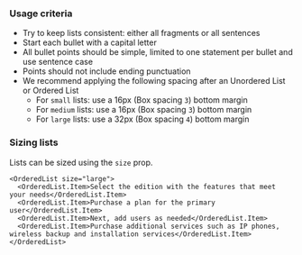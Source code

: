 ### Usage criteria

- Try to keep lists consistent: either all fragments or all sentences
- Start each bullet with a capital letter
- All bullet points should be simple, limited to one statement per bullet and use sentence case
- Points should not include ending punctuation
- We recommend applying the following spacing after an Unordered List or Ordered List
  - For `small` lists: use a 16px (Box spacing `3`) bottom margin
  - For `medium` lists: use a 16px (Box spacing `3`) bottom margin
  - For `large` lists: use a 32px (Box spacing `4`) bottom margin

### Sizing lists

Lists can be sized using the `size` prop.

    <OrderedList size="large">
      <OrderedList.Item>Select the edition with the features that meet your needs</OrderedList.Item>
      <OrderedList.Item>Purchase a plan for the primary user</OrderedList.Item>
      <OrderedList.Item>Next, add users as needed</OrderedList.Item>
      <OrderedList.Item>Purchase additional services such as IP phones, wireless backup and installation services</OrderedList.Item>
    </OrderedList>
